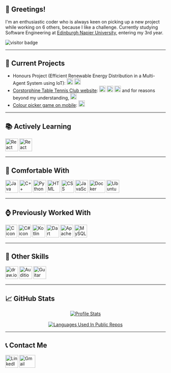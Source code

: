 ## 👋 Greetings!
I'm an enthusiastic coder who is always keen on picking up a new project while working on 6 others, because I like a challenge. Currently studying Software Engineering at [Edinburgh Napier University](https://www.napier.ac.uk/), entering my 3rd year.

![visitor badge](https://visitor-badge.glitch.me/badge?page_id=lawful24.visitor-badge&left_color=teal&right_color=grey&left_text=Seen%20By)

---

## :hammer: Current Projects
- Honours Project (Efficient Renewable Energy Distribution in a Multi-Agent System using IoT): <a href="https://react.dev/" target=_blank><img height=20em, width=20em, src="https://upload.wikimedia.org/wikipedia/commons/thumb/a/a7/React-icon.svg/768px-React-icon.svg.png?20220125121207" alt="React icon" /></a> <a href="https://www.ibm.com/topics/blockchain" target="_blank"><img height=20em, width=20em, src="https://cdn-icons-png.flaticon.com/512/2091/2091665.png" alt="React icon" /></a>
- [Corstorphine Table Tennis Club website](corstorphinett.club): <a href="https://html.com/" target=_blank><img height=20em, width=20em, src="https://cdn-icons-png.flaticon.com/512/732/732212.png?w=360" alt="HTML icon" /></a> <a href="https://www.w3.org/Style/CSS/Overview.en.html" target="_blank"><img height=20em, width=20em, src="https://cdn4.iconfinder.com/data/icons/social-media-logos-6/512/121-css3-512.png" alt="CSS icon" /></a> <a href="https://www.javascript.com/"><img height=20em, width=20em, src="https://www.freepnglogos.com/uploads/javascript-png/javascript-vector-logo-yellow-png-transparent-javascript-vector-12.png" alt="JavaScript icon" /></a> and for reasons beyond my understanding, <a href="https://sites.google.com/" target="_blank"><img height=20em, width=20em, src="https://upload.wikimedia.org/wikipedia/commons/thumb/4/47/Google_Sites_%282014-2020%29.svg/2048px-Google_Sites_%282014-2020%29.svg.png" alt="Google Sites icon" /></a>
- [Colour picker game on mobile](https://github.com/Lawful24/colour-picker-mobile.git): <a href="https://flutter.dev/" target="_blank"><img height=20em, width=20em, src="https://cdn.cdnlogo.com/logos/f/30/flutter.svg" alt="Flutter icon" /></a>

---

## :books: Actively Learning
<a href="https://react.dev/" target="_blank"><img height=40em, width=40em, src="https://upload.wikimedia.org/wikipedia/commons/thumb/a/a7/React-icon.svg/768px-React-icon.svg.png?20220125121207" alt="React icon" /></a>
<a href="https://www.ibm.com/topics/blockchain" target="_blank"><img height=40em, width=40em, src="https://cdn-icons-png.flaticon.com/512/2091/2091665.png" alt="React icon" /></a>

---

## :green_heart: Comfortable With
<a href="https://www.java.com/en/" target="_blank"><img height=40em, width=40em, src="https://cdn-icons-png.flaticon.com/512/226/226777.png" alt="Java icon" /></a>
<a href="https://cplusplus.com/" target="_blank"><img height=40em, width=40em, src="https://brandslogos.com/wp-content/uploads/thumbs/c-logo-vector.svg" alt="C++ icon" /></a>
<a href="https://www.python.org/" target="_blank"><img height=40em, width=40em, src="https://upload.wikimedia.org/wikipedia/commons/thumb/c/c3/Python-logo-notext.svg/1869px-Python-logo-notext.svg.png" alt="Python icon" /></a>
<a href="https://html.com/" target=_blank><img height=40em, width=40em, src="https://cdn-icons-png.flaticon.com/512/732/732212.png?w=360" alt="HTML icon" /></a>
<a href="https://www.w3.org/Style/CSS/Overview.en.html" target="_blank"><img height=40em, width=40em, src="https://cdn4.iconfinder.com/data/icons/social-media-logos-6/512/121-css3-512.png" alt="CSS icon" /></a>
<a href="https://www.javascript.com/"><img height=40em, width=40em, src="https://www.freepnglogos.com/uploads/javascript-png/javascript-vector-logo-yellow-png-transparent-javascript-vector-12.png" alt="JavaScript icon" /></a>
<a href="https://www.docker.com/"><img height=40em, width=50em, src="https://www.docker.com/wp-content/uploads/2022/03/Docker-Logo-White-RGB_Moby.png" alt="Docker icon" /></a>
<a href="https://ubuntu.com/"><img height=40em, width=40em, src="https://assets.ubuntu.com/v1/29985a98-ubuntu-logo32.png" alt="Ubuntu icon" /></a>

---

## :watch: Previously Worked With
<a href="https://en.cppreference.com/w/c/language" target="_blank"><img height=40em, width=37em, src="https://upload.wikimedia.org/wikipedia/commons/thumb/1/18/C_Programming_Language.svg/217px-C_Programming_Language.svg.png" alt="C icon" /></a> 
<a href="https://learn.microsoft.com/en-us/dotnet/csharp/tour-of-csharp/" target="_blank"><img height=40em, width=40em, src="https://static.cdnlogo.com/logos/c/68/c-sharp-800x800.png" alt="C# icon" /></a> 
<a href="https://kotlinlang.org/" target="_blank"><img height=40em, width=40em, src="https://upload.wikimedia.org/wikipedia/commons/thumb/0/06/Kotlin_Icon.svg/2048px-Kotlin_Icon.svg.png" alt="Kotlin icon" /></a> 
<a href="https://dart.dev/" target="_blank"><img height=40em, width=40em, src="https://avatars.githubusercontent.com/u/1609975?s=280&v=4" alt="Dart icon" /></a> 
<a href="https://httpd.apache.org/"><img height=40em, width=40em, src="https://www.apache.org/foundation/press/kit/feather.png" alt="Apache icon" /></a> 
<a href="https://www.mysql.com/"><img height=40em, width=40em, src="https://cdn-icons-png.flaticon.com/512/5968/5968313.png" alt="MySQL icon" /></a>

---

## :triangular_ruler: Other Skills
<a href="https://app.diagrams.net/"><img height=40em, width=40em, src="https://images.g2crowd.com/uploads/product/image/large_detail/large_detail_9461f02c23e995e5d5e46e2676d110af/draw-io.png" alt="draw.io icon" /></a> 
<a href="https://www.adobe.com/uk/products/audition.html"><img height=40em, width=40em, src="https://upload.wikimedia.org/wikipedia/commons/thumb/1/19/Adobe_Audition_CC_icon.svg/1050px-Adobe_Audition_CC_icon.svg.png" alt="Audition icon" /></a>
<a href="https://www.guitar-pro.com/"><img height=40em, width=40em, src="https://user-images.githubusercontent.com/491117/39676375-027b20b2-516a-11e8-830e-a1afac084827.png" alt="Guitar Pro logo" /></a>

---

## :chart_with_upwards_trend: GitHub Stats
<div align="center">
  <a href="https://github.com/anuraghazra/github-readme-stats">
    <img align="center" src="https://github-readme-stats.vercel.app/api?username=Lawful24&show_icons=true&bg_color=20,41295a,2f0743&title_color=e4e4e4&text_color=e4e4e4" alt="Profile Stats" />
  </a>
</div>
<br>
<div align="center">
  <a href="https://github.com/anuraghazra/github-readme-stats">
    <img align="center" src="https://github-readme-stats.vercel.app/api/top-langs/?username=Lawful24&layout=compact&bg_color=20,41295a,2f0743&title_color=e4e4e4&text_color=e4e4e4" alt="Languages Used In Public Repos" />
  </a>
</div>

---

## :telephone_receiver: Contact Me
<a href="https://www.linkedin.com/in/l%C3%A1szl%C3%B3-t%C3%A1rk%C3%A1nyi-b70059100/"><img height=40em, width=40em, src="https://cdn-icons-png.flaticon.com/512/174/174857.png" alt="LinkedIn logo" /></a> 
<a href="mailto:tarkanyilacko@gmail.com"><img height=40em, width=50em, src="https://upload.wikimedia.org/wikipedia/commons/thumb/7/7e/Gmail_icon_%282020%29.svg/2560px-Gmail_icon_%282020%29.svg.png" alt="Gmail icon" /></a>
